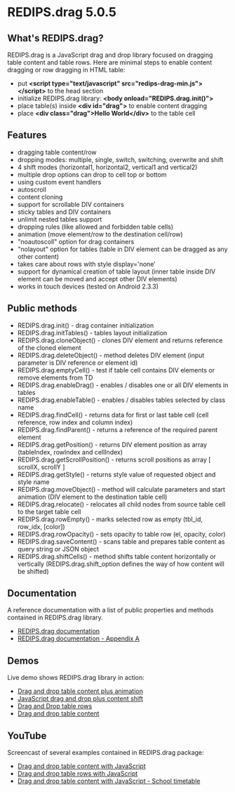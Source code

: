 REDIPS.drag 5.0.5
============

## What's REDIPS.drag?

REDIPS.drag is a JavaScript drag and drop library focused on dragging table content and table rows. Here are minimal steps to enable content dragging or row dragging in HTML table:

* put **&lt;script type="text/javascript" src="redips-drag-min.js">&lt;/script>** to the head section
* initialize REDIPS.drag library: **&lt;body onload="REDIPS.drag.init()">**
* place table(s) inside **&lt;div id="drag">** to enable content dragging
* place **&lt;div class="drag">Hello World&lt;/div>** to the table cell

## Features

* dragging table content/row
* dropping modes: multiple, single, switch, switching, overwrite and shift
* 4 shift modes (horizontal1, horizontal2, vertical1 and vertical2)
* multiple drop options can drop to cell top or bottom
* using custom event handlers
* autoscroll
* content cloning
* support for scrollable DIV containers
* sticky tables and DIV containers
* unlimit nested tables support
* dropping rules (like allowed and forbidden table cells)
* animation (move element/row to the destination cell/row)
* "noautoscoll" option for drag containers
* "nolayout" option for tables (table in DIV element can be dragged as any other content)
* takes care about rows with style display='none'
* support for dynamical creation of table layout (inner table inside DIV element can be moved and accept other DIV elements)
* works in touch devices (tested on Android 2.3.3)

## Public methods

* REDIPS.drag.init() - drag container initialization
* REDIPS.drag.initTables() - tables layout initialization
* REDIPS.drag.cloneObject() - clones DIV element and returns reference of the cloned element
* REDIPS.drag.deleteObject() - method deletes DIV element (input parameter is DIV reference or element id)
* REDIPS.drag.emptyCell() - test if table cell contains DIV elements or remove elements from TD
* REDIPS.drag.enableDrag() - enables / disables one or all DIV elements in tables
* REDIPS.drag.enableTable() - enables / disables tables selected by class name
* REDIPS.drag.findCell() - returns data for first or last table cell (cell reference, row index and column index)
* REDIPS.drag.findParent() - returns a reference of the required parent element
* REDIPS.drag.getPosition() - returns DIV element position as array (tableIndex, rowIndex and cellIndex)
* REDIPS.drag.getScrollPosition() - returns scroll positions as array [ scrollX, scrollY ]
* REDIPS.drag.getStyle() - returns style value of requested object and style name
* REDIPS.drag.moveObject() - method will calculate parameters and start animation (DIV element to the destination table cell)
* REDIPS.drag.relocate() - relocates all child nodes from source table cell to the target table cell
* REDIPS.drag.rowEmpty() - marks selected row as empty (tbl_id, row_idx, [color])
* REDIPS.drag.rowOpacity() - sets opacity to table row (el, opacity, color)
* REDIPS.drag.saveContent() - scans table and prepares table content as query string or JSON object
* REDIPS.drag.shiftCells() - method shifts table content horizontally or vertically (REDIPS.drag.shift_option defines the way of how content will be shifted)

## Documentation

A reference documentation with a list of public properties and methods contained in REDIPS.drag library.

* [REDIPS.drag documentation](http://www.redips.net/javascript/redips-drag-documentation/)
* [REDIPS.drag documentation - Appendix A](http://www.redips.net/javascript/redips-drag-documentation-appendix-a/)

## Demos

Live demo shows REDIPS.drag library in action: 

* [Drag and drop table content plus animation](http://www.redips.net/javascript/drag-and-drop-table-content-animation/)
* [JavaScript drag and drop plus content shift](http://www.redips.net/javascript/drag-and-drop-content-shift/)
* [Drag and Drop table rows](http://www.redips.net/javascript/drag-and-drop-table-row/)
* [Drag and drop table content](http://www.redips.net/javascript/drag-and-drop-table-content/)

## YouTube

Screencast of several examples contained in REDIPS.drag package:

* [Drag and drop table content with JavaScript](http://www.youtube.com/watch?v=8LtMk4DwLzA)
* [Drag and drop table rows with JavaScript](http://www.youtube.com/watch?v=5YuS6S0bFTU)
* [Drag and drop table content with JavaScript - School timetable](http://www.youtube.com/watch?v=ToJk1End4C4)
